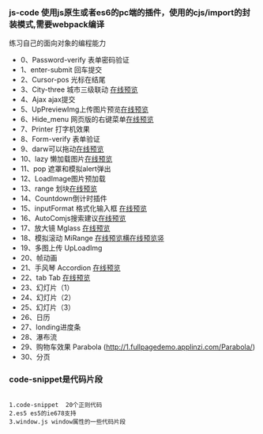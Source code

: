 ### js-code 使用js原生或者es6的pc端的插件，使用的cjs/import的封装模式,需要webpack编译
练习自己的面向对象的编程能力



- 0、Password-verify   表单密码验证  
- 1、enter-submit 回车提交
- 2、Cursor-pos 光标在结尾
- 3、City-three 城市三级联动 [在线预览](http://1.fullpagedemo.applinzi.com/City-three/)
- 4、Ajax ajax提交
- 5、UpPreviewImg上传图片预览[在线预览](http://1.fullpagedemo.applinzi.com/UpPreviewImg/)
- 6、Hide_menu 网页版的右键菜单[在线预览](http://1.fullpagedemo.applinzi.com/HideMenu/)
- 7、Printer 打字机效果
- 8、Form-verify 表单验证
- 9、darw可以拖动[在线预览](http://1.fullpagedemo.applinzi.com/draw/)
- 10、lazy 懒加载图片[在线预览](http://1.fullpagedemo.applinzi.com/lazy/)
- 11、pop 遮罩和模拟alert弹出
- 12、LoadImage图片预加载
- 13、range 划块[在线预览](http://1.fullpagedemo.applinzi.com/range/)
- 14、Countdown倒计时插件
- 15、inputFormat 格式化输入框 [在线预览](http://1.fullpagedemo.applinzi.com/inputFormat/)
- 16、AutoComjs搜索建议[在线预览](http://1.fullpagedemo.applinzi.com/Auto/)
- 17、放大镜 Mglass [在线预览](http://1.fullpagedemo.applinzi.com/Mglass/)
- 18、模拟滚动 MiRange [在线预览横](http://1.fullpagedemo.applinzi.com/MiRange/Simulatedrolling.html)[在线预览竖](http://1.fullpagedemo.applinzi.com/MiRange/simulatop.html)
- 19、多图上传 UpLoadImg
- 20、帧动画
- 21、手风琴 Accordion [在线预览](http://1.fullpagedemo.applinzi.com/Accordion/)
- 22、tab Tab [在线预览](http://1.fullpagedemo.applinzi.com/Tab/)
- 23、幻灯片（1）
- 24、幻灯片（2）
- 25、幻灯片（3）
- 26、日历
- 27、londing进度条
- 28、瀑布流
- 29、购物车效果 Parabola (http://1.fullpagedemo.applinzi.com/Parabola/)
- 30、分页


### code-snippet是代码片段

```

1.code-snippet  20个正则代码
2.es5 es5的ie678支持
3.window.js window属性的一些代码片段

```